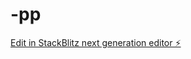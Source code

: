 # -pp

[Edit in StackBlitz next generation editor ⚡️](https://stackblitz.com/~/github.com/ismaelomoreno/-pp)